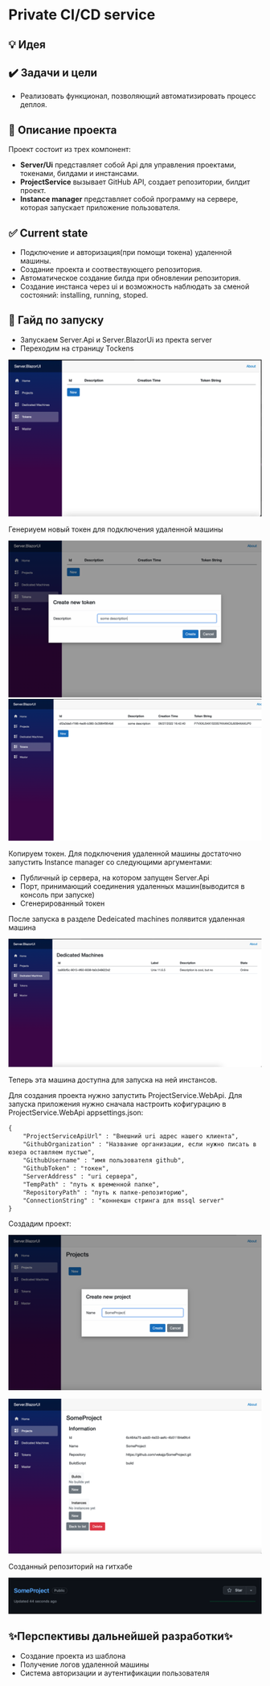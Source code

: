 # Private CI/CD service

## 💡 Идея


## ✔️ Задачи и цели

 - Реализовать функционал, позволяющий автоматизировать процесс деплоя.

## 📖 Описание проекта

Проект состоит из трех компонент: 
- **Server/Ui** представляет собой Api для управления проектами, токенами, билдами и инстансами.
- **ProjectService** вызывает GitHub API, создает репозитории, билдит проект.
- **Instance manager** представляет собой программу на сервере, которая запускает приложение пользователя.

## ✅ Current state

- Подключение и авторизация(при помощи токена) удаленной машины.
- Создание проекта и соотвествующего репозитория.
- Автоматическое создание билда при обновлении репозитория.
- Создание инстанса через ui и возможность наблюдать за сменой состояний: installing, running, stoped.

## 🦮 Гайд по запуску

- Запускаем Server.Api и Server.BlazorUi из пректа server 
- Переходим на страницу Tockens

![alt text](./images/tokens-empty.png)

Генериуем новый токен для подключения удаленной машины

![alt text](./images/create-token-dialog.png)
![alt text](./images/created-token.png)

Копируем токен. Для подключения удаленной машины достаточно запустить Instance manager со следующими аргументами:

- Публичный ip сервера, на котором запущен Server.Api
- Порт, принимающий соединения удаленных машин(выводится в консоль при запуске)
- Сгенерированный токен

После запуска в разделе Dedeicated machines полявится удаленная машина

![alt text](./images/connected-dm.png)

Теперь эта машина доступна для запуска на ней инстансов.

Для создания проекта нужно запустить ProjectService.WebApi.
Для запуска приложения нужно сначала настроить кофигурацию в ProjectService.WebApi
appsettings.json:


    {
        "ProjectServiceApiUrl" : "Внешний uri адрес нашего клиента",
        "GithubOrganization" : "Название организации, если нужно писать в юзера оставляем пустые",
        "GithubUsername" : "имя пользователя github",
        "GithubToken" : "токен",
        "ServerAddress" : "uri сервера",
        "TempPath" : "путь к временной папке",
        "RepositoryPath" : "путь к папке-репозиторию",
        "ConnectionString" : "коннекшн стринга для mssql server"
    }

Создадим проект:

![alt-text](./images/create-project.png)

![alt-text](./images/created-project.png)

Созданный репозиторий на гитхабе

![alt-text](./images/github-repo.png)

## ✨Перспективы дальнейшей разработки✨

- Создание проекта из шаблона
- Получение логов удаленной машины
- Система авторизации и аутентификации пользователя